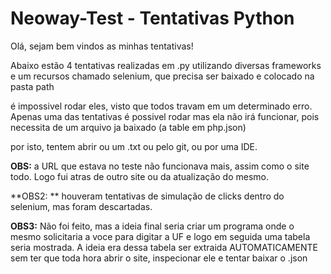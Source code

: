 # Neoway-Test - Tentativas Python
Olá, sejam bem vindos as minhas tentativas!

Abaixo estão 4 tentativas realizadas em .py utilizando diversas frameworks
e um recursos chamado selenium, que precisa ser baixado e colocado na pasta path

é impossivel rodar eles, visto que todos travam em um determinado erro. Apenas uma das tentativas é possivel rodar
mas ela não irá funcionar, pois necessita de um arquivo ja baixado (a table em php.json)

por isto, tentem abrir ou um .txt ou pelo git, ou por uma IDE.


**OBS:** a URL que estava no teste não funcionava mais, assim como o site todo. Logo fui atras de outro site ou
da atualização do mesmo.

**OBS2: ** houveram tentativas de simulação de clicks dentro do selenium, mas foram descartadas.

**OBS3:** Não foi feito, mas a ideia final seria criar um programa onde o mesmo solicitaria a voce para digitar a UF
e logo em seguida uma tabela seria mostrada. A ideia era dessa tabela ser extraida AUTOMATICAMENTE sem ter que toda hora
abrir o site, inspecionar ele e tentar baixar o .json
